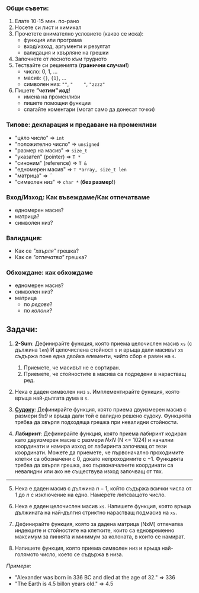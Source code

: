 ### Общи съвети:
1. Елате 10-15 мин. по-рано
2. Носете си лист и химикал
3. Прочетете внимателно условието (какво се иска):
   - функция или програма
   - вход/изход, аргументи и резултат
   - валидация и хвърляне на грешки
4. Започнете от лесното към трудното
5. Тествайте си решенията (**гранични случаи!**)
   - число: 0, 1, ...
   - масив: `{}`, `{1}`, ...
   - символен низ: `""`, `"    "`, `"zzzz"`
6. Пишете _**"четим" код**_!
   - имена на променливи
   - пишете помощни функции
   - слагайте коментари (могат само да донесат точки)

### Типове: декларация и предаване на променливи
- "цяло число" => `int`
- "положително число" => `unsigned`
- "размер на масив" => `size_t`
- "указател" (pointer) => `T *`
- "синоним" (reference) => `T &`
- "едномерен масив" => `T *array, size_t len`
- "матрица" => ``
- "символен низ" => `char *` (**без размер!**)

### Вход/Изход: Как въвеждаме/Как отпечатваме
- едномерен масив?
- матрица?
- символен низ?

### Валидация:
- Как се _"хвърля"_ грешка?
- Как се _"отпечатва"_ грешка?

### Обхождане: как обхождаме
- едномерен масив?
- символен низ?
- матрица
  - по _редове_?
  - по _колони_?


## Задачи:

1. **2-Sum**: Дефинирайте функция, която приема целочислен масив `xs` (с дължина `len`) И целочислена стойност `s` и връща дали масивът `xs` съдържа поне една двойка елементи, чийто сбор е равен на `s`.
   1. Приемете, че масивът не е сортиран.
   2. Приемете, че стойностите в масива са подредени в нарастващ ред.

2. Нека е даден символен низ `s`. Имплементирайте функция, която връща най-дългата дума в `s`.

3. [**Судоку**](https://en.wikipedia.org/wiki/Sudoku): Дефинирайте функция, която приема двуизмерен масив с размери _9х9_ и връща дали той е валидно решено судоку. Функцията трябва да хвърля подходяща грешка при невалидни стойности.

4. **Лабиринт**: Дефинирайте функция, която приема лабиринт кодиран като двуизмерен масив с размери _NxN_ (N <= 1024) и начални координати и намира изход от лабиринта започващ от тези координати. Можете да приемете, че първоначално проходимите клетки са обозначени с $0$, докато непроходимите с $-1$. Функцията трябва да хвърля грешка, ако първоначалните координати са невалидни или ако не съществува изход започващ от тях.

---

5. Нека е даден масив с дължина $n-1$, който съдържа всички числа от $1$ до $n$ с изключение на едно. Намерете липсващото число.

6. Нека е даден целочислен масив `xs`. Напишете функция, която връща дължината на най-дългия стриктно нарастващ подмасив на `xs`.

7. Дефинирайте функция, която за дадена матрица (NxM) отпечатва индекците и стойностите на клетките, които са едновременно максимум за линията и минимум за колоната, в които се намират.

8. Напишете функция, която приема символен низ и връща най-голямото число, което се съдържа в низа.

_Примери_:
- "Alexander was born in 336 BC and died at the age of 32." => 336
- "The Earth is 4.5 billon years old." => 4.5
